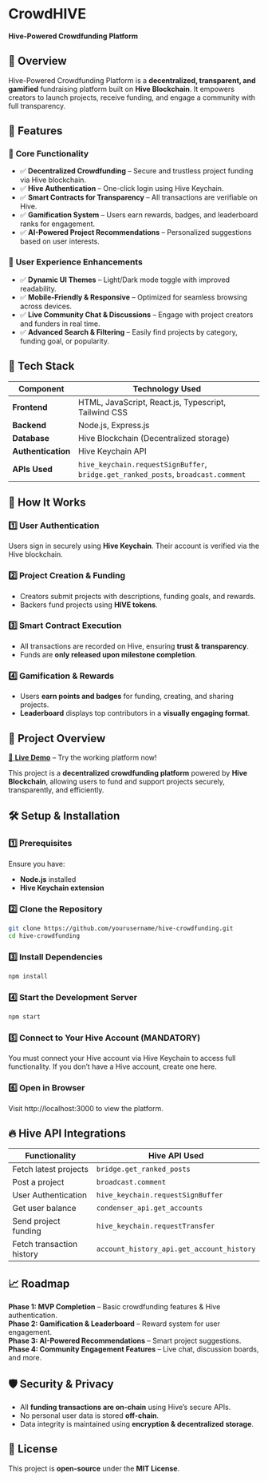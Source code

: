 # CrowdHIVE   
**Hive-Powered Crowdfunding Platform**
 
## 📌 Overview  
Hive-Powered Crowdfunding Platform is a **decentralized, transparent, and gamified** fundraising platform built on **Hive Blockchain**. It empowers creators to launch projects, receive funding, and engage a community with full transparency.  

## 🌟 Features  

### 🔹 **Core Functionality**  
- ✅ **Decentralized Crowdfunding** – Secure and trustless project funding via Hive blockchain.  
- ✅ **Hive Authentication** – One-click login using Hive Keychain.  
- ✅ **Smart Contracts for Transparency** – All transactions are verifiable on Hive.  
- ✅ **Gamification System** – Users earn rewards, badges, and leaderboard ranks for engagement.  
- ✅ **AI-Powered Project Recommendations** – Personalized suggestions based on user interests.  

### 🎨 **User Experience Enhancements**  
- ✅ **Dynamic UI Themes** – Light/Dark mode toggle with improved readability.  
- ✅ **Mobile-Friendly & Responsive** – Optimized for seamless browsing across devices.  
- ✅ **Live Community Chat & Discussions** – Engage with project creators and funders in real time.  
- ✅ **Advanced Search & Filtering** – Easily find projects by category, funding goal, or popularity.  


## 🔗 Tech Stack  

| Component       | Technology Used |
|----------------|----------------|
| **Frontend**   | HTML, JavaScript, React.js, Typescript, Tailwind CSS |
| **Backend**    | Node.js, Express.js |
| **Database**   | Hive Blockchain (Decentralized storage) |
| **Authentication** | Hive Keychain API |
| **APIs Used**  | `hive_keychain.requestSignBuffer`, `bridge.get_ranked_posts`, `broadcast.comment` |

## 📜 How It Works  

### **1️⃣ User Authentication**  
Users sign in securely using **Hive Keychain**. Their account is verified via the Hive blockchain.  

### **2️⃣ Project Creation & Funding**  
- Creators submit projects with descriptions, funding goals, and rewards.  
- Backers fund projects using **HIVE tokens**.  

### **3️⃣ Smart Contract Execution**  
- All transactions are recorded on Hive, ensuring **trust & transparency**.  
- Funds are **only released upon milestone completion**.  

### **4️⃣ Gamification & Rewards**  
- Users **earn points and badges** for funding, creating, and sharing projects.  
- **Leaderboard** displays top contributors in a **visually engaging format**.

## 🚀 Project Overview  

[🔗 **Live Demo**](https://crowdhive.netlify.app/) – Try the working platform now!  

This project is a **decentralized crowdfunding platform** powered by **Hive Blockchain**, allowing users to fund and support projects securely, transparently, and efficiently.  

## 🛠️ Setup & Installation  

### **1️⃣ Prerequisites**  
Ensure you have:  
- **Node.js** installed  
- **Hive Keychain extension**  

### **2️⃣ Clone the Repository**  
```sh
git clone https://github.com/yourusername/hive-crowdfunding.git
cd hive-crowdfunding
```

### **3️⃣ Install Dependencies**
```sh
npm install
```

### **4️⃣ Start the Development Server**
```sh
npm start
```

### **5️⃣ Connect to Your Hive Account (MANDATORY)**

You must connect your Hive account via Hive Keychain to access full functionality.
If you don’t have a Hive account, create one here.

### **6️⃣ Open in Browser**
Visit http://localhost:3000 to view the platform.

## 🔥 Hive API Integrations  

| Functionality           | Hive API Used                             |
|------------------------|-----------------------------------------|
| Fetch latest projects  | `bridge.get_ranked_posts`               |
| Post a project        | `broadcast.comment`                     |
| User Authentication   | `hive_keychain.requestSignBuffer`       |
| Get user balance      | `condenser_api.get_accounts`            |
| Send project funding  | `hive_keychain.requestTransfer`         |
| Fetch transaction history | `account_history_api.get_account_history` |


## 📈 Roadmap  

**Phase 1: MVP Completion** – Basic crowdfunding features & Hive authentication.  
**Phase 2: Gamification & Leaderboard** – Reward system for user engagement.  
**Phase 3: AI-Powered Recommendations** – Smart project suggestions.  
**Phase 4: Community Engagement Features** – Live chat, discussion boards, and more.  

## 🛡 Security & Privacy  

- All **funding transactions are on-chain** using Hive’s secure APIs.  
- No personal user data is stored **off-chain**.  
- Data integrity is maintained using **encryption & decentralized storage**.  

## 📜 License  

This project is **open-source** under the **MIT License**.  
